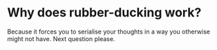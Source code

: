 # Why does rubber-ducking work?

Because it forces you to serialise your thoughts in a way you otherwise might not have. Next question please.
